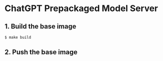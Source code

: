 # ChatGPT Prepackaged Model Server

## 1. Build the base image

```
$ make build
```

## 2. Push the base image
